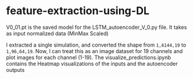 # feature-extraction-using-DL


V0_01.pt is the saved model for the LSTM_autoencoder_V_0.py file. It takes as input normalized data (MinMax Scaled)

I extracted a single simulation, and converted the shape from `1,6144,19` to `1,96,64,19`. Now, I can treat this as an image dataset for 19 channels and plot images for each channel (1-19). The visualize_predictions.ipynb contains the Heatmap visualizations of the inputs and the autoencoder outputs
